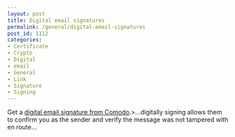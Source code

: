 ```yaml
---
layout: post
title: Digital email signatures
permalink: /general/digital-email-signatures
post_id: 1112
categories:
- Certificate
- Crypto
- Digital
- email
- General
- Link
- Signature
- Signing
---
```


Get a
[digital email signature from Comodo](http://www.comodo.com/home/email-security/free-email-certificate.php).>...digitally signing allows them to confirm you as the sender and verify the message was not tampered with en route...
